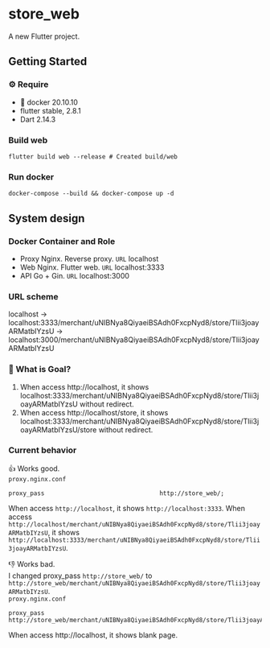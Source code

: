 # store_web

A new Flutter project.

## Getting Started
### ⚙️ Require
- 🐳 docker 20.10.10
- flutter stable, 2.8.1
- Dart 2.14.3

### Build web

```
flutter build web --release # Created build/web
```

### Run docker

```
docker-compose --build && docker-compose up -d
```

## System design
### Docker Container and Role
- Proxy
  Nginx. Reverse proxy.
  `URL` localhost
- Web
  Nginx. Flutter web.
  `URL` localhost:3333
- API
  Go + Gin.
  `URL` localhost:3000

### URL scheme
localhost -> localhost:3333/merchant/uNIBNya8QiyaeiBSAdh0FxcpNyd8/store/Tlii3joayARMatbIYzsU -> localhost:3000/merchant/uNIBNya8QiyaeiBSAdh0FxcpNyd8/store/Tlii3joayARMatbIYzsU

### 🥅 What is Goal?
1. When access http://localhost, it shows localhost:3333/merchant/uNIBNya8QiyaeiBSAdh0FxcpNyd8/store/Tlii3joayARMatbIYzsU without redirect.
2. When access http://localhost/store, it shows localhost:3333/merchant/uNIBNya8QiyaeiBSAdh0FxcpNyd8/store/Tlii3joayARMatbIYzsU/store without redirect.

### Current behavior
👍 Works good.  
`proxy.nginx.conf`
```
proxy_pass                                http://store_web/; 
```
When access `http://localhost`, it shows `http://localhost:3333`.
When access `http://localhost/merchant/uNIBNya8QiyaeiBSAdh0FxcpNyd8/store/Tlii3joayARMatbIYzsU`, it shows `http://localhost:3333/merchant/uNIBNya8QiyaeiBSAdh0FxcpNyd8/store/Tlii3joayARMatbIYzsU`.


👎 Works bad.  
I changed proxy_pass `http://store_web/` to `http://store_web/merchant/uNIBNya8QiyaeiBSAdh0FxcpNyd8/store/Tlii3joayARMatbIYzsU`.  
`proxy.nginx.conf`
```
proxy_pass                                http://store_web/merchant/uNIBNya8QiyaeiBSAdh0FxcpNyd8/store/Tlii3joayARMatbIYzsU/; 
```
When access http://localhost, it shows blank page.
